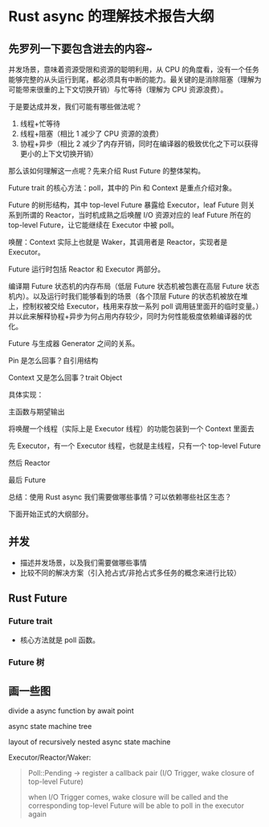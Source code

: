 # Rust async 的理解技术报告大纲

## 先罗列一下要包含进去的内容~

并发场景，意味着资源受限和资源的聪明利用，从 CPU 的角度看，没有一个任务能够完整的从头运行到尾，都必须具有中断的能力。最关键的是消除阻塞（理解为可能带来很重的上下文切换开销）与忙等待（理解为 CPU 资源浪费）。

于是要达成并发，我们可能有哪些做法呢？

1. 线程+忙等待
2. 线程+阻塞（相比 1 减少了 CPU 资源的浪费）
3. 协程+异步（相比 2 减少了内存开销，同时在编译器的极致优化之下可以获得更小的上下文切换开销）

那么该如何理解这一点呢？先来介绍 Rust Future 的整体架构。

Future trait 的核心方法：poll，其中的 Pin 和 Context 是重点介绍对象。

Future 的树形结构，其中 top-level Future 暴露给 Executor，leaf Future 则关系到所谓的 Reactor，当时机成熟之后唤醒 I/O 资源对应的 leaf Future 所在的 top-level Future，让它能继续在 Executor 中被 poll。

唤醒：Context 实际上也就是 Waker，其调用者是 Reactor，实现者是 Executor。

Future 运行时包括 Reactor 和 Executor 两部分。

编译期 Future 状态机的内存布局（低层 Future 状态机被包裹在高层 Future 状态机内）。以及运行时我们能够看到的场景（各个顶层 Future 的状态机被放在堆上，控制权被交给 Executor，栈用来存放一系列 poll 调用链里面开的临时变量。）并以此来解释协程+异步为何占用内存较少，同时为何性能极度依赖编译器的优化。

Future 与生成器 Generator 之间的关系。

Pin 是怎么回事？自引用结构

Context 又是怎么回事？trait Object

具体实现：

主函数与期望输出

将唤醒一个线程（实际上是 Executor 线程）的功能包装到一个 Context 里面去

先 Executor，有一个 Executor 线程，也就是主线程，只有一个 top-level Future

然后 Reactor

最后 Future

总结：使用 Rust async 我们需要做哪些事情？可以依赖哪些社区生态？

下面开始正式的大纲部分。

## 并发

* 描述并发场景，以及我们需要做哪些事情
* 比较不同的解决方案（引入抢占式/非抢占式多任务的概念来进行比较）

## Rust Future

### Future trait

* 核心方法就是 poll 函数。

### Future 树

## 画一些图

divide a async function by await point

async state machine tree

layout of recursively nested async state machine

Executor/Reactor/Waker:

> Poll::Pending -> register a callback pair (I/O Trigger, wake closure of top-level Future)
>
> when I/O Trigger comes, wake closure will be called and the corresponding top-level Future will be able to poll in the executor again

